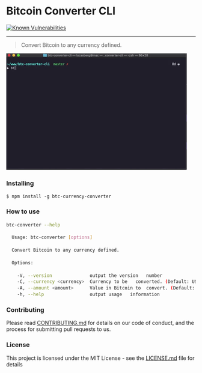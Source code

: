 # Bitcoin Converter CLI
[![Known Vulnerabilities](https://snyk.io/test/github//bergmannlucas/btc-converter-cli/badge.svg)](https://snyk.io/test/github/bergmannlucas/btc-converter-cli)
***
> Convert Bitcoin to any currency defined.

![Example CLI running](img/btc-converter.gif)

### Installing

```
$ npm install -g btc-currency-converter
```

### How to use

```sh
btc-converter --help

  Usage: btc-converter [options]

  Convert Bitcoin to any currency defined.

  Options:

    -V, --version              output the version   number
    -C, --currency <currency>  Currency to be   converted. (Default: USD)
    -A, --amount <amount>      Value in Bitcoin to  convert. (Default: 1)
    -h, --help                 output usage   information
```

### Contributing

Please read [CONTRIBUTING.md](CONTRIBUTING.md) for details on our code of conduct, and the process for submitting pull requests to us.

### License

This project is licensed under the MIT License - see the [LICENSE.md](LICENSE.md) file for details
